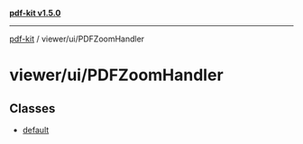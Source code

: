 [**pdf-kit v1.5.0**](../../../README.md)

***

[pdf-kit](../../../modules.md) / viewer/ui/PDFZoomHandler

# viewer/ui/PDFZoomHandler

## Classes

- [default](classes/default.md)
